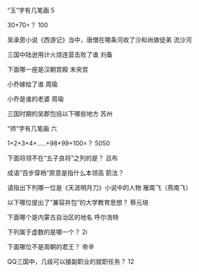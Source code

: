 “玉”字有几笔画    5

30+70=？       100

吴承恩小说《西游记》当中，唐僧在哪条河收了沙和尚做徒弟      流沙河

三国中陆逊用计火烧连营击败了谁     刘备

下面哪一座是汉朝宫殿      末央宫

小乔嫁给了谁        周瑜

小乔是谁的老婆    周瑜

三国时期的吴郡包括以下哪些地方     苏州

“师”字有几笔画    六

1+2+3+4+.....+98+99+100=？    5050

下面将领不在“五子良将”之列的是？     吕布

成语“百步穿杨”原意是指什么本领高       箭法？

请指出下列哪一位是《天涯明月刀》小说中的人物    雁南飞（燕南飞）

以下哪位提出了“兼容并包”的大学教育思想？    蔡元培

下面哪个是内蒙古自治区的地名    呼尔浩特

下列属于虚数的是哪一个？    2i

下面哪位不是周朝的君王？     帝辛  

QQ三国中，几级可以接副职业的就职任务？    12
